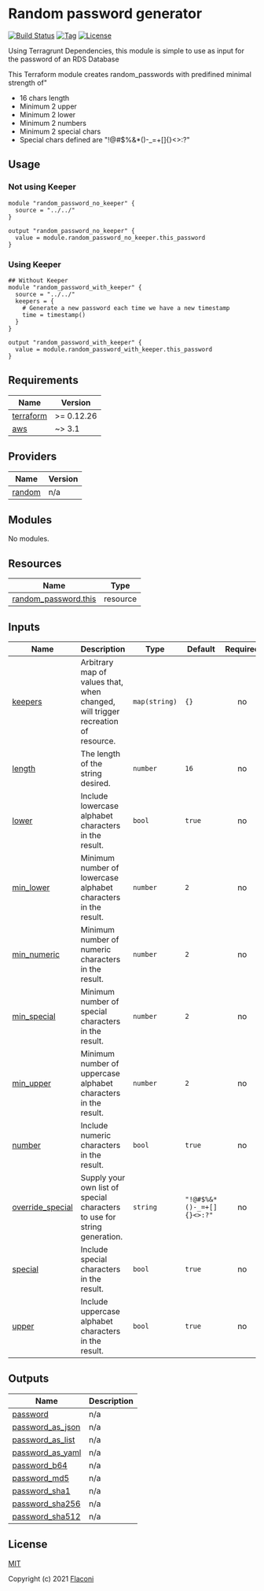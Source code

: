 # Random password generator

[![Build Status](https://github.com/Flaconi/terraform-random-password/actions/workflows/terraform.yml/badge.svg)](https://github.com/Flaconi/terraform-random-password/actions/workflows/terraform.yml)
[![Tag](https://img.shields.io/github/tag/Flaconi/terraform-random-password.svg)](https://github.com/Flaconi/terraform-random-password/releases)
[![License](https://img.shields.io/badge/license-MIT-blue.svg)](https://opensource.org/licenses/MIT)

Using Terragrunt Dependencies, this module is simple to use as input for the password of an RDS Database

This Terraform module creates random_passwords with predifined minimal strength of" 
 * 16 chars length
 * Minimum 2 upper
 * Minimum 2 lower
 * Minimum 2 numbers
 * Minimum 2 special chars
 * Special chars defined are "!@#$%&*()-_=+[]{}<>:?"


## Usage

### Not using Keeper

```hcl
module "random_password_no_keeper" {
  source = "../../"
}

output "random_password_no_keeper" {
  value = module.random_password_no_keeper.this_password
}
```

### Using Keeper

```hcl
## Without Keeper
module "random_password_with_keeper" {
  source = "../../"
  keepers = {
    # Generate a new password each time we have a new timestamp
    time = timestamp()
  }
}

output "random_password_with_keeper" {
  value = module.random_password_with_keeper.this_password
}
```


<!-- BEGINNING OF PRE-COMMIT-TERRAFORM DOCS HOOK -->
## Requirements

| Name | Version |
|------|---------|
| <a name="requirement_terraform"></a> [terraform](#requirement\_terraform) | >= 0.12.26 |
| <a name="requirement_aws"></a> [aws](#requirement\_aws) | ~> 3.1 |

## Providers

| Name | Version |
|------|---------|
| <a name="provider_random"></a> [random](#provider\_random) | n/a |

## Modules

No modules.

## Resources

| Name | Type |
|------|------|
| [random_password.this](https://registry.terraform.io/providers/hashicorp/random/latest/docs/resources/password) | resource |

## Inputs

| Name | Description | Type | Default | Required |
|------|-------------|------|---------|:--------:|
| <a name="input_keepers"></a> [keepers](#input\_keepers) | Arbitrary map of values that, when changed, will trigger recreation of resource. | `map(string)` | `{}` | no |
| <a name="input_length"></a> [length](#input\_length) | The length of the string desired. | `number` | `16` | no |
| <a name="input_lower"></a> [lower](#input\_lower) | Include lowercase alphabet characters in the result. | `bool` | `true` | no |
| <a name="input_min_lower"></a> [min\_lower](#input\_min\_lower) | Minimum number of lowercase alphabet characters in the result. | `number` | `2` | no |
| <a name="input_min_numeric"></a> [min\_numeric](#input\_min\_numeric) | Minimum number of numeric characters in the result. | `number` | `2` | no |
| <a name="input_min_special"></a> [min\_special](#input\_min\_special) | Minimum number of special characters in the result. | `number` | `2` | no |
| <a name="input_min_upper"></a> [min\_upper](#input\_min\_upper) | Minimum number of uppercase alphabet characters in the result. | `number` | `2` | no |
| <a name="input_number"></a> [number](#input\_number) | Include numeric characters in the result. | `bool` | `true` | no |
| <a name="input_override_special"></a> [override\_special](#input\_override\_special) | Supply your own list of special characters to use for string generation. | `string` | `"!@#$%&*()-_=+[]{}<>:?"` | no |
| <a name="input_special"></a> [special](#input\_special) | Include special characters in the result. | `bool` | `true` | no |
| <a name="input_upper"></a> [upper](#input\_upper) | Include uppercase alphabet characters in the result. | `bool` | `true` | no |

## Outputs

| Name | Description |
|------|-------------|
| <a name="output_password"></a> [password](#output\_password) | n/a |
| <a name="output_password_as_json"></a> [password\_as\_json](#output\_password\_as\_json) | n/a |
| <a name="output_password_as_list"></a> [password\_as\_list](#output\_password\_as\_list) | n/a |
| <a name="output_password_as_yaml"></a> [password\_as\_yaml](#output\_password\_as\_yaml) | n/a |
| <a name="output_password_b64"></a> [password\_b64](#output\_password\_b64) | n/a |
| <a name="output_password_md5"></a> [password\_md5](#output\_password\_md5) | n/a |
| <a name="output_password_sha1"></a> [password\_sha1](#output\_password\_sha1) | n/a |
| <a name="output_password_sha256"></a> [password\_sha256](#output\_password\_sha256) | n/a |
| <a name="output_password_sha512"></a> [password\_sha512](#output\_password\_sha512) | n/a |

<!-- END OF PRE-COMMIT-TERRAFORM DOCS HOOK -->


## License

[MIT](LICENSE)

Copyright (c) 2021 [Flaconi](https://github.com/Flaconi)
